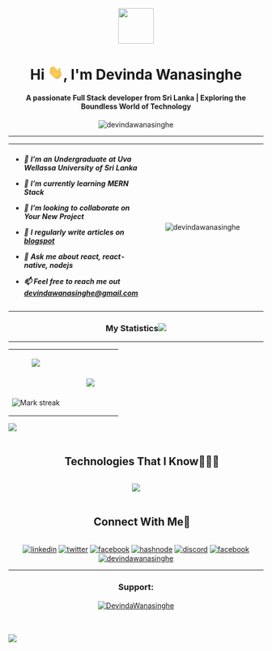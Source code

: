 <p align="center" > <img src="https://raw.githubusercontent.com/7oSkaaa/7oSkaaa/main/Images/about_me.gif" width="70" height="70"></p>
<h1 align="center">Hi <img src="https://raw.githubusercontent.com/ABSphreak/ABSphreak/master/gifs/Hi.gif" width="30px">, I'm Devinda Wanasinghe</h1>
<h4 align="center">A passionate Full Stack developer from Sri Lanka | Exploring the Boundless World of Technology</h4>
<p align="center"> <img src="https://komarev.com/ghpvc/?username=devindawanasinghe&label=Profile%20views&color=0e75b6&style=flat" alt="devindawanasinghe" /> </p>
<!--profile visit count-->
<!-- [![](https://visitcount.itsvg.in/api?id=devindawanasinghe&label=Profile%20Views&color=6&icon=3&pretty=true)](https://visitcount.itsvg.in)  -->

---


<p align="center">
  <!--- stats (start) -->
<table align="center">
<tr border="none">
<td width="50%" align="left">

<h5>
  
- 🔭 I’m an Undergraduate at *Uva Wellassa University of Sri Lanka*

- 🌱 I’m currently learning *MERN Stack*

- 👯 I’m looking to collaborate on *Your New Project*

- 📝 I regularly write articles on [blogspot](https://devindawanasinghe.blogspot.com/)

- 💬 Ask me about  react, react-native, nodejs

- 📫 Feel free to reach me out *devindawanasinghe@gmail.com*

</h5>
   
</td>

<td width="50%" align="center">

<p align="center"> <img src="https://repository-images.githubusercontent.com/588181932/e36ec678-7984-4cdd-8e4c-a3932772ff8e" alt="devindawanasinghe" /> </p>
 
  </td>
</tr>
</table>

<h3 align="center">My  Statistics<img src="https://media.giphy.com/media/7j2hfyeVcDtf2/giphy.gif" width="50" />
</p></h4>

---

<!--- stats & Trophy (start) -->
<p align="center">
<!--- stats (start) -->
<table align="center">
<tr border="none">
<td width="50%" align="center">

  <p>
    <img  align="center"  src="https://github-readme-stats.vercel.app/api?username=devindawanasinghe&theme=dark&show_icons=true&count_private=true" />
  </p>
  <br></br>
  <p><img  title="🔥 Get streak stats for your profile at git.io/streak-stats" alt="Mark streak" src="https://github-readme-streak-stats.herokuapp.com/?user=devindawanasinghe&theme=dark&hide_border=false" /> </p>
</td>

<td width="50%" align="center">

  <img  align="center"  src="https://github-readme-stats.anuraghazra1.vercel.app/api/top-langs/?username=devindawanasinghe&theme=dark&hide_border=false&no-bg=true&no-frame=true&langs_count=10"/>

  </td>

</tr>
</table>

<!--- stats (end) -->

<!--h1 without bottom border-->

<img src="https://user-images.githubusercontent.com/73097560/115834477-dbab4500-a447-11eb-908a-139a6edaec5c.gif">
<div id="user-content-toc">
  <ul align="center">
    <summary><h2 style="display: inline-block">Technologies That I Know👨🏻‍💻</h2></summary>
  </ul>
</div>
<!--tech stack icons-->
<p align="center">
  <a href="https://skillicons.dev">
    <img src="https://skillicons.dev/icons?i=html,css,c,java,js,php,mysql,py,react,nodejs,angular,jquery,bootstrap,discord,figma,arduino,github,git,idea,kotlin,linux,azure,vscode,ae&perline=14" />
  </a>
</p>

<!-- Connect with me -->
<!--h2 without bottom border-->
<div id="user-content-toc">
  <ul align="center">
    <summary><h2 style="display: inline-block">Connect With Me🤝</h2></summary>
  </ul>
</div>

<!--icons and links-->
<p align="center">
<a href="https://www.linkedin.com/in/1010nishant/" target="blank"><img align="center" src="https://user-images.githubusercontent.com/88904952/234979284-68c11d7f-1acc-4f0c-ac78-044e1037d7b0.png" alt="linkedin" height="50" width="50" /></a>
<a href="https://twitter.com/1010nishant" target="blank"><img align="center" src="https://user-images.githubusercontent.com/88904952/234980676-61bfb021-ecc8-48f7-88e6-34c1b06c4a58.png" alt="twitter" height="50" width="50" /></a> 
<a href="https://www.instagram.com/kavee_dineth/" target="blank"><img align="center" src="https://www.edigitalagency.com.au/wp-content/uploads/new-Instagram-icon-png-full-colour.png" alt="facebook" height="50" width="50" /></a>
<a href="https://1010nishant.hashnode.dev/" target="blank"><img align="center" src="https://user-images.githubusercontent.com/88904952/234982196-562aea17-5532-4550-8c08-1c7cb994a541.png" alt="hashnode" height="50" width="50" /></a>
<a href="https://discord.gg/UjwKkJsXsf" target="blank"><img align="center" src="https://user-images.githubusercontent.com/88904952/234982627-019fd336-6248-453c-9b05-97c13fd1d207.png" alt="discord" height="50" width="50" /></a> 
<a href="https://fb.com/kaveen dinethma" target="blank"><img align="center" src="https://raw.githubusercontent.com/rahuldkjain/github-profile-readme-generator/master/src/images/icons/Social/facebook.svg" alt="facebook" height="50" width="50" /></a>
<a href="https://www.youtube.com/channel/UCJPRbxNjnavUCE1oKtLjwrQ" target="blank"><img align="center" src="https://static-00.iconduck.com/assets.00/youtube-icon-2048x2048-gedp2icy.png" alt="devindawanasinghe" height="50" width="50" /></a>
  
</p>

<!--
<h3 align="center">Connect with me:</h3>
<p align="center">
<a href="https://linkedin.com/in/devindawanasinghe" target="blank"><img align="center" src="https://raw.githubusercontent.com/rahuldkjain/github-profile-readme-generator/master/src/images/icons/Social/linked-in-alt.svg" alt="devindawanasinghe" height="30" width="40" /></a>
<a href="https://fb.com/devindawanasinghe" target="blank"><img align="center" src="https://raw.githubusercontent.com/rahuldkjain/github-profile-readme-generator/master/src/images/icons/Social/facebook.svg" alt="devindawanasinghe" height="30" width="40" /></a>
<a href="https://www.youtube.com/c/devindawanasinghe" target="blank"><img align="center" src="https://raw.githubusercontent.com/rahuldkjain/github-profile-readme-generator/master/src/images/icons/Social/youtube.svg" alt="devindawanasinghe" height="30" width="40" /></a>
</p>

<h3 align="center">Languages and Tools:</h3>
<p align="center"> <a href="https://angular.io" target="_blank" rel="noreferrer"> <img src="https://angular.io/assets/images/logos/angular/angular.svg" alt="angular" width="40" height="40"/> </a> <a href="https://www.arduino.cc/" target="_blank" rel="noreferrer"> <img src="https://cdn.worldvectorlogo.com/logos/arduino-1.svg" alt="arduino" width="40" height="40"/> </a> <a href="https://azure.microsoft.com/en-in/" target="_blank" rel="noreferrer"> <img src="https://www.vectorlogo.zone/logos/microsoft_azure/microsoft_azure-icon.svg" alt="azure" width="40" height="40"/> </a> <a href="https://getbootstrap.com" target="_blank" rel="noreferrer"> <img src="https://raw.githubusercontent.com/devicons/devicon/master/icons/bootstrap/bootstrap-plain-wordmark.svg" alt="bootstrap" width="40" height="40"/> </a> <a href="https://www.cprogramming.com/" target="_blank" rel="noreferrer"> <img src="https://raw.githubusercontent.com/devicons/devicon/master/icons/c/c-original.svg" alt="c" width="40" height="40"/> </a> <a href="https://www.w3schools.com/css/" target="_blank" rel="noreferrer"> <img src="https://raw.githubusercontent.com/devicons/devicon/master/icons/css3/css3-original-wordmark.svg" alt="css3" width="40" height="40"/> </a> <a href="https://www.figma.com/" target="_blank" rel="noreferrer"> <img src="https://www.vectorlogo.zone/logos/figma/figma-icon.svg" alt="figma" width="40" height="40"/> </a> <a href="https://git-scm.com/" target="_blank" rel="noreferrer"> <img src="https://www.vectorlogo.zone/logos/git-scm/git-scm-icon.svg" alt="git" width="40" height="40"/> </a> <a href="https://www.w3.org/html/" target="_blank" rel="noreferrer"> <img src="https://raw.githubusercontent.com/devicons/devicon/master/icons/html5/html5-original-wordmark.svg" alt="html5" width="40" height="40"/> </a> <a href="https://www.adobe.com/in/products/illustrator.html" target="_blank" rel="noreferrer"> <img src="https://www.vectorlogo.zone/logos/adobe_illustrator/adobe_illustrator-icon.svg" alt="illustrator" width="40" height="40"/> </a> <a href="https://www.java.com" target="_blank" rel="noreferrer"> <img src="https://raw.githubusercontent.com/devicons/devicon/master/icons/java/java-original.svg" alt="java" width="40" height="40"/> </a> <a href="https://developer.mozilla.org/en-US/docs/Web/JavaScript" target="_blank" rel="noreferrer"> <img src="https://raw.githubusercontent.com/devicons/devicon/master/icons/javascript/javascript-original.svg" alt="javascript" width="40" height="40"/> </a> <a href="https://www.linux.org/" target="_blank" rel="noreferrer"> <img src="https://raw.githubusercontent.com/devicons/devicon/master/icons/linux/linux-original.svg" alt="linux" width="40" height="40"/> </a> <a href="https://www.mysql.com/" target="_blank" rel="noreferrer"> <img src="https://raw.githubusercontent.com/devicons/devicon/master/icons/mysql/mysql-original-wordmark.svg" alt="mysql" width="40" height="40"/> </a> <a href="https://nodejs.org" target="_blank" rel="noreferrer"> <img src="https://raw.githubusercontent.com/devicons/devicon/master/icons/nodejs/nodejs-original-wordmark.svg" alt="nodejs" width="40" height="40"/> </a> <a href="https://www.photoshop.com/en" target="_blank" rel="noreferrer"> <img src="https://raw.githubusercontent.com/devicons/devicon/master/icons/photoshop/photoshop-line.svg" alt="photoshop" width="40" height="40"/> </a> <a href="https://www.php.net" target="_blank" rel="noreferrer"> <img src="https://raw.githubusercontent.com/devicons/devicon/master/icons/php/php-original.svg" alt="php" width="40" height="40"/> </a> <a href="https://www.python.org" target="_blank" rel="noreferrer"> <img src="https://raw.githubusercontent.com/devicons/devicon/master/icons/python/python-original.svg" alt="python" width="40" height="40"/> </a> <a href="https://reactjs.org/" target="_blank" rel="noreferrer"> <img src="https://raw.githubusercontent.com/devicons/devicon/master/icons/react/react-original-wordmark.svg" alt="react" width="40" height="40"/> </a> <a href="https://reactnative.dev/" target="_blank" rel="noreferrer"> <img src="https://reactnative.dev/img/header_logo.svg" alt="reactnative" width="40" height="40"/> </a> </p>
-->
---

<h3 align="center">Support:</h3>
<p align="center"><a href="https://www.buymeacoffee.com/DevindaWanasinghe"> <img align="center" src="https://cdn.buymeacoffee.com/buttons/v2/default-yellow.png" height="50" width="210" alt="DevindaWanasinghe" /></a></p><br><br>
<img src="https://user-images.githubusercontent.com/73097560/115834477-dbab4500-a447-11eb-908a-139a6edaec5c.gif">
